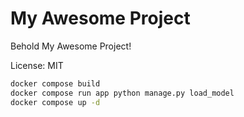 # My Awesome Project

Behold My Awesome Project!

License: MIT

[//]: # (Run it with Uvicorn:)


```sh
docker compose build
docker compose run app python manage.py load_model
docker compose up -d
```

